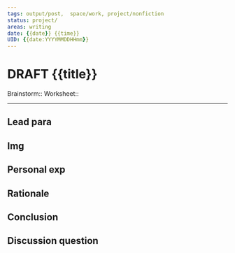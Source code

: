 ```yaml
---
tags: output/post,  space/work, project/nonfiction
status: project/
areas: writing
date: {{date}} {{time}}
UID: {{date:YYYYMMDDHHmm}}
---
```

# DRAFT {{title}}

Brainstorm:: 
Worksheet::

---

## Lead para

## Img

## Personal exp

## Rationale

## Conclusion

## Discussion question
